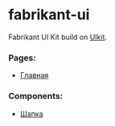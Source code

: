# fabrikant-ui

Fabrikant UI Kit build on [UIkit][uikit].

### Pages:

- [Главная][home]

### Components:

- [Шапка][header]

[uikit]: https://getuikit.com/
[home]: /src/page/home.html
[header]: /src/components/header/header.html
